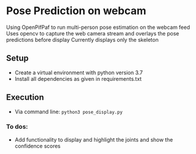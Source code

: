 # Pose Prediction on webcam
Using OpenPifPaf to run multi-person pose estimation on the webcam feed
Uses opencv to capture the web camera stream and overlays the pose predictions before display
Currently displays only the skeleton


## Setup
- Create a virtual environment with python version 3.7
- Install all dependencies as given in requirements.txt

## Execution
- Via command line: `python3 pose_display.py`

### To dos:
- Add functionality to display and highlight the joints and show the confidence scores